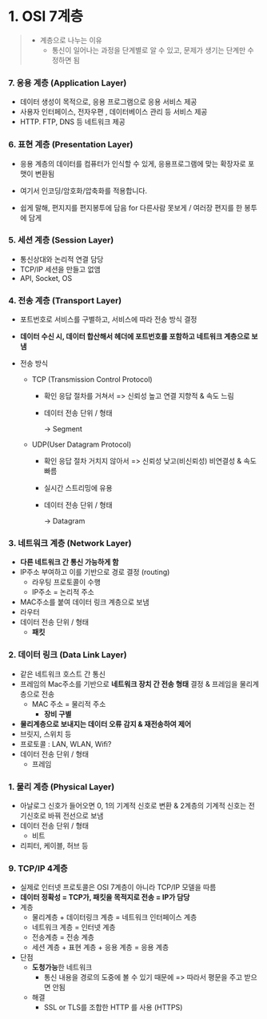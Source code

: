 # 1. OSI 7계층

> * 계층으로 나누는 이유
>   * 통신이 일어나는 과정을 단계별로 알 수 있고, 문제가 생기는 단계만 수정하면 됨



### 7. 응용 계층 (Application Layer)

* 데이터 생성이 목적으로, 응용 프로그램으로 응용 서비스 제공
* 사용자 인터페이스, 전자우편 , 데이터베이스 관리 등 서비스 제공
* HTTP. FTP, DNS 등 네트워크 제공



### 6. 표현 계층 (Presentation Layer)

* 응용 계층의 데이터를 컴퓨터가 인식할 수 있게, 응용프로그램에 맞는 확장자로 포맷이 변환됨
  
* 여기서 인코딩/암호화/압축화를 적용합니다.
* 쉽게 말해, 편지지를 편지봉투에 담음 for 다른사람 못보게 / 여러장 편지를 한 봉투에 담게



### 5. 세션 계층 (Session Layer)

* 통신상대와 논리적 연결 담당
* TCP/IP 세션을 만들고 없앰
* API, Socket, OS



### 4. 전송 계층 (Transport Layer)

* 포트번호로 서비스를 구별하고, 서비스에 따라 전송 방식 결정
  
* **데이터 수신 시, 데이터 합산해서 헤더에 포트번호를 포함하고 네트워크 계층으로 보냄**

* 전송 방식

  * TCP (Transmission Control Protocol)

    * 확인 응답 절차를 거쳐서 => 신뢰성 높고 연결 지향적 & 속도 느림

    * 데이터 전송 단위 / 형태

      →   Segment

  * UDP(User Datagram Protocol)

    * 확인 응답 절차 거치지 않아서 =>  신뢰성 낮고(비신뢰성) 비연결성 & 속도 빠름

    * 실시간 스트리밍에 유용

    * 데이터 전송 단위 / 형태

      →   Datagram



### 3. 네트워크 계층 (Network Layer)

* **다른 네트워크 간 통신 가능하게 함**
* IP주소 부여하고 이를 기반으로 경로 결정 (routing)
  * 라우팅 프로토콜이 수행
  * IP주소 = 논리적 주소
* MAC주소를 붙여 데이터 링크 계층으로 보냄
* 라우터
* 데이터 전송 단위 / 형태
  * **패킷**



### 2. 데이터 링크 (Data Link Layer)

* 같은 네트워크 호스트 간 통신
* 프레임의 Mac주소를 기반으로 **네트워크 장치 간 전송 형태** 결정 &  프레임을 물리계층으로 전송
  * MAC 주소 = 물리적 주소
    * **장비 구별**
* **물리계층으로 보내지는 데이터 오류 감지 & 재전송하여 제어**
* 브릿지, 스위치 등
* 프로토콜 : LAN, WLAN, Wifi? 
* 데이터 전송 단위 / 형태
  * 프레임



### 1. 물리 계층 (Physical Layer)

* 아날로그 신호가 들어오면 0, 1의 기계적 신호로 변환 & 2계층의 기계적 신호는 전기신호로 바꿔 전선으로 보냄
* 데이터 전송 단위 / 형태
  * 비트
* 리피터, 케이블, 허브 등



### 9. TCP/IP 4계층

* 실제로 인터넷 프로토콜은 OSI 7계층이 아니라 TCP/IP 모델을 따름
* **데이터 정확성 = TCP가, 패킷을 목적지로 전송 = IP가 담당**
* 계층
  * 물리계층 + 데이터링크 계층 = 네트워크 인터페이스 계층
  * 네트워크 계층 = 인터넷 계층
  * 전송계층 = 전송 계층
  * 세션 계층 + 표현 계층 + 응용 계층 = 응용 계층
* 단점
  * **도청가능**한 네트워크
    * 통신 내용을 경로의 도중에 볼 수 있기 때문에 => 따라서 평문을 주고 받으면 안됨
  * 해결
    * SSL or TLS를 조합한 HTTP 를 사용 (HTTPS)